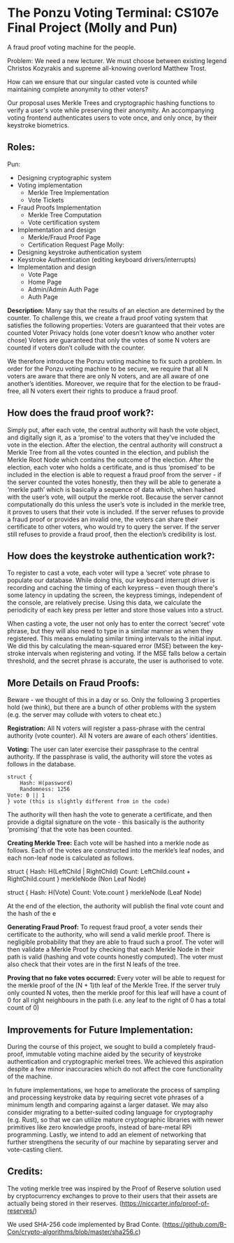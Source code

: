# The Ponzu Voting Terminal: CS107e Final Project (Molly and Pun)

A fraud proof voting machine for the people. 

Problem: We need a new lecturer. We must choose between existing legend Christos Kozyrakis and supreme all-knowing overlord Matthew Trost. 

How can we ensure that our singular casted vote is counted while maintaining complete anonymity to other voters?

Our proposal uses Merkle Trees and cryptographic hashing functions to verify a user's vote while preserving their anonymity. An accompanying voting frontend authenticates users to vote once, and only once, by their keystroke biometrics. 

## Roles:
Pun: 
- Designing cryptographic system
- Voting implementation
  - Merkle Tree Implementation
  - Vote Tickets
- Fraud Proofs Implementation
  - Merkle Tree Computation
  - Vote certification system
- Implementation and design
  - Merkle/Fraud Proof Page
  - Certification Request Page
Molly: 
- Designing keystroke authentication system
- Keystroke Authentication (editing keyboard drivers/interrupts)
- Implementation and design
  - Vote Page
  - Home Page
  - Admin/Admin Auth Page
  - Auth Page

**Description:**
Many say that the results of an election are determined by the counter. To challenge this, we create a fraud proof voting system that satisfies the following properties:
Voters are guaranteed that their votes are counted
Voter Privacy holds (one voter doesn’t know who another voter chose)
Voters are guaranteed that only the votes of some N voters are counted if voters don’t collude with the counter.

We therefore introduce the Ponzu voting machine to fix such a problem. In order for the Ponzu voting machine to be secure, we require that all N voters are aware that there are only N voters, and are all aware of one another’s identities. Moreover, we require that for the election to be fraud-free, all N voters exert their rights to produce a fraud proof.

## How does the fraud proof work?: 
Simply put, after each vote, the central authority will hash the vote object, and digitally sign it, as a ‘promise’ to the voters that they’ve included the vote in the election. After the election, the central authority will construct a Merkle Tree from all the votes counted in the election, and publish the Merkle Root Node which contains the outcome of the election. After the election, each voter who holds a certificate, and is thus ‘promised’ to be included in the election is able to request a fraud proof from the server - if the server counted the votes honestly, then they will be able to generate a ‘merkle path’ which is basically a sequence of data which, when hashed with the user’s vote, will output the merkle root. Because the server cannot computationally do this unless the user’s vote is included in the merkle tree, it proves to users that their vote is included. If the server refuses to provide a fraud proof or provides an invalid one, the voters can share their certificate to other voters, who would try to query the server. If the server still refuses to provide a fraud proof, then the election’s credibility is lost.

## How does the keystroke authentication work?:

To register to cast a vote, each voter will type a ‘secret’ vote phrase to populate our database. While doing this, our keyboard interrupt driver is recording and caching the timing of each keypress – even though there's some latency in updating the screen, the keypress timings, independent of the console, are relatively precise. Using this data, we calculate the periodicity of each key press per letter and store those values into a struct. 

When casting a vote, the user not only has to enter the correct ‘secret’ vote phrase, but they will also need to type in a similar manner as when they registered. This means emulating similar timing intervals to the initial input. We did this by calculating the mean-squared error (MSE) between the key-stroke intervals when registering and voting. If the MSE falls below a certain threshold, and the secret phrase is accurate, the user is authorised to vote.


## More Details on Fraud Proofs:
Beware - we thought of this in a day or so. Only the following 3 properties hold (we think), but there are a bunch of other problems with the system (e.g. the server may collude with voters to cheat etc.)

**Registration:**
All N voters will register a pass-phrase with the central authority (vote counter). All N voters are aware of each others’ identities.

**Voting:**
The user can later exercise their passphrase to the central authority. If the passphrase is valid, the authority will store the votes as follows in the database.

```
struct {
	Hash: H(password)
	Randomness: 1256
Vote: 0 || 1
} vote (this is slightly different from in the code)
```

The authority will then hash the vote to generate a certificate, and then provide a digital signature on the vote - this basically is the authority ‘promising’ that the vote has been counted.

**Creating Merkle Tree:**
Each vote will be hashed into a merkle node as follows. Each of the votes are constructed into the merkle’s leaf nodes, and each non-leaf node is calculated as follows.

struct {
   Hash: H(LeftChild | RightChild)
   Count: LeftChild.count + RightChild.count
} merkleNode (Non Leaf Node)

struct {
   Hash: H(Vote)
   Count: Vote.count
} merkleNode (Leaf Node)



At the end of the election, the authority will publish the final vote count and the hash of the e

**Generating Fraud Proof:**
To request fraud proof, a voter sends their certificate to the authority, who will send a valid merkle proof. There is negligible probability that they are able to fraud such a proof. The voter will then validate a Merkle Proof by checking that each Merkle Node in their path is valid (hashing and vote counts honestly computed). The voter must also check that their votes are in the first N leafs of the tree.

**Proving that no fake votes occurred:**
Every voter will be able to request for the merkle proof of the (N + 1)th leaf of the Merkle Tree. If the server truly only counted N votes, then the merkle proof for this leaf will have a count of 0 for all right neighbours in the path (i.e. any leaf to the right of 0 has a total count of 0)

## Improvements for Future Implementation:
During the course of this project, we sought to build a completely fraud-proof, immutable voting machine aided by the security of keystroke authentication and cryptographic merkel trees. We achieved this aspiration despite a few minor inaccuracies which do not affect the core functionality of the machine. 

In future implementations, we hope to ameliorate the process of sampling and processing keystroke data by requiring secret vote phrases of a minimum length and comparing against a larger dataset. We may also consider migrating to a better-suited coding language for cryptography (e.g. Rust), so that we can utilize mature cryptographic libraries with newer primitives like zero knowledge proofs, instead of bare-metal RPi programming. Lastly, we intend to add an element of networking that further strengthens the security of our machine by separating server and vote-casting client. 

## Credits:
The voting merkle tree was inspired by the Proof of Reserve solution used by cryptocurrency exchanges to prove to their users that their assets are actually being stored in their reserves. (https://niccarter.info/proof-of-reserves/)

We used SHA-256 code implemented by Brad Conte. (https://github.com/B-Con/crypto-algorithms/blob/master/sha256.c)


